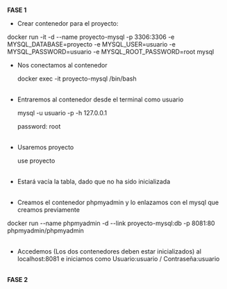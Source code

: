 **FASE 1**
* Crear contenedor para el proyecto:

docker run -it -d --name proyecto-mysql -p 3306:3306 -e MYSQL_DATABASE=proyecto -e MYSQL_USER=usuario -e MYSQL_PASSWORD=usuario -e MYSQL_ROOT_PASSWORD=root mysql
<br>
* Nos conectamos al contenedor

  docker exec -it proyecto-mysql /bin/bash
  <br><br>
* Entraremos al contenedor desde el terminal como usuario

  mysql -u usuario -p -h 127.0.0.1

  password: root
  <br><br>
* Usaremos proyecto

  use proyecto
  <br><br>
* Estará vacía la tabla, dado que no ha sido inicializada
  <br><br>
* Creamos el contenedor phpmyadmin y lo enlazamos con el mysql que creamos previamente

docker run --name phpmyadmin -d --link proyecto-mysql:db -p 8081:80 phpmyadmin/phpmyadmin
<br><br>

* Accedemos (Los dos contenedores deben estar inicializados) al localhost:8081 e iniciamos como Usuario:usuario / Contraseña:usuario
  <br><br>

**FASE 2**



